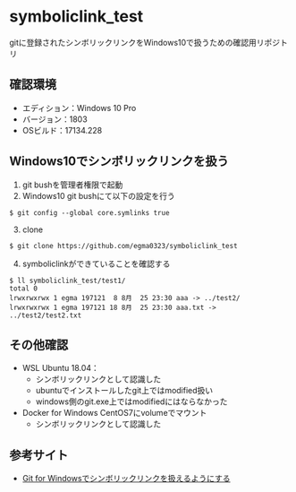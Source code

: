 # symboliclink_test
gitに登録されたシンボリックリンクをWindows10で扱うための確認用リポジトリ

## 確認環境
* エディション：Windows 10 Pro
* バージョン：1803
* OSビルド：17134.228

## Windows10でシンボリックリンクを扱う
1. git bushを管理者権限で起動
2. Windows10 git bushにて以下の設定を行う
```
$ git config --global core.symlinks true
```
3. clone
```
$ git clone https://github.com/egma0323/symboliclink_test
```
4. symboliclinkができていることを確認する
```
$ ll symboliclink_test/test1/
total 0
lrwxrwxrwx 1 egma 197121  8 8月  25 23:30 aaa -> ../test2/
lrwxrwxrwx 1 egma 197121 18 8月  25 23:30 aaa.txt -> ../test2/test2.txt
```

## その他確認
* WSL Ubuntu 18.04：
    - シンボリックリンクとして認識した
    - ubuntuでインストールしたgit上ではmodified扱い
    - windows側のgit.exe上ではmodifiedにはならなかった
* Docker for Windows CentOS7にvolumeでマウント
    - シンボリックリンクとして認識した

## 参考サイト
* [Git for Windowsでシンボリックリンクを扱えるようにする](https://qiita.com/ucho/items/c5ea0beb8acf2f1e4772)
